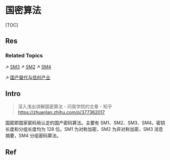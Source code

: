 # 国密算法

[TOC]



## Res
### Related Topics
↗ [SM3](Modern%20Cryptography/Integrity%20&%20Authentication/Message%20Digest%20&%20Hash%20Function%20(Integrity)/SM3.md)
↗ [SM2](Modern%20Cryptography/📌%20Asymmetric%20Cipher%20(Public-Key%20Cryptography)/ECC/SM2.md)
↗ [SM4](Modern%20Cryptography/📌%20Symmetric%20Cipher/Block%20Cipher/SM4.md)

↗ [国产替代与信创产业](../../国产替代与信创产业.md)



## Intro
> 深入浅出讲解国密算法 - 问我学院的文章 - 知乎 https://zhuanlan.zhihu.com/p/377362017

国密即国家密码局认定的国产密码算法。主要有 SM1、SM2、SM3、SM4。密钥长度和分组长度均为 128 位。SM1 为对称加密，SM2 为非对称加密，SM3 消息摘要，SM4 分组密码算法。



## Ref